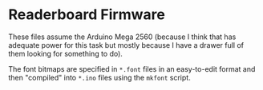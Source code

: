 # Readerboard Firmware
These files assume the Arduino Mega 2560 (because I think that has adequate power for this task but mostly because I have a drawer full of them looking for something to do).

The font bitmaps are specified in `*.font` files in an easy-to-edit format and then "compiled" into `*.ino` files using the `mkfont` script.
